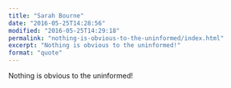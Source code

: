 ```yaml
---
title: "Sarah Bourne"
date: "2016-05-25T14:28:56"
modified: "2016-05-25T14:29:18"
permalink: "nothing-is-obvious-to-the-uninformed/index.html"
excerpt: "Nothing is obvious to the uninformed!"
format: "quote"
---
```

Nothing is obvious to the uninformed!